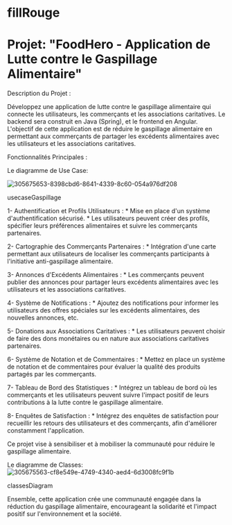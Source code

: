 # fillRouge
# Projet: "FoodHero - Application de Lutte contre le Gaspillage Alimentaire"

Description du Projet :

Développez une application de lutte contre le gaspillage alimentaire qui connecte les utilisateurs, les commerçants et les associations caritatives. Le backend sera construit en Java (Spring), et le frontend en Angular. L'objectif de cette application est de réduire le gaspillage alimentaire en permettant aux commerçants de partager les excédents alimentaires avec les utilisateurs et les associations caritatives.

Fonctionnalités Principales :

Le diagramme de Use Case:

![305675653-8398cbd6-8641-4339-8c60-054a976df208](https://github.com/sofiawh/foodhero-parent/assets/26141915/9c485224-0527-43c5-ad41-98ae3eb90442)

usecaseGaspillage

1- Authentification et Profils Utilisateurs : * Mise en place d'un système d'authentification sécurisé. * Les utilisateurs peuvent créer des profils, spécifier leurs préférences alimentaires et suivre les commerçants partenaires.

2- Cartographie des Commerçants Partenaires : * Intégration d'une carte permettant aux utilisateurs de localiser les commerçants participants à l'initiative anti-gaspillage alimentaire.

3- Annonces d'Excédents Alimentaires : * Les commerçants peuvent publier des annonces pour partager leurs excédents alimentaires avec les utilisateurs et les associations caritatives.

4- Système de Notifications : * Ajoutez des notifications pour informer les utilisateurs des offres spéciales sur les excédents alimentaires, des nouvelles annonces, etc.

5- Donations aux Associations Caritatives : * Les utilisateurs peuvent choisir de faire des dons monétaires ou en nature aux associations caritatives partenaires.

6- Système de Notation et de Commentaires : * Mettez en place un système de notation et de commentaires pour évaluer la qualité des produits partagés par les commerçants.

7- Tableau de Bord des Statistiques : * Intégrez un tableau de bord où les commerçants et les utilisateurs peuvent suivre l'impact positif de leurs contributions à la lutte contre le gaspillage alimentaire.

8- Enquêtes de Satisfaction : * Intégrez des enquêtes de satisfaction pour recueillir les retours des utilisateurs et des commerçants, afin d'améliorer constamment l'application.

Ce projet vise à sensibiliser et à mobiliser la communauté pour réduire le gaspillage alimentaire.

Le diagramme de Classes:
![305675563-cf8e549e-4749-4340-aed4-6d3008fc9f1b](https://github.com/sofiawh/foodhero-parent/assets/26141915/94e60ae7-eda1-47a6-b7b8-71039969a278)

classesDiagram

Ensemble, cette application crée une communauté engagée dans la réduction du gaspillage alimentaire, encourageant la solidarité et l'impact positif sur l'environnement et la société.
